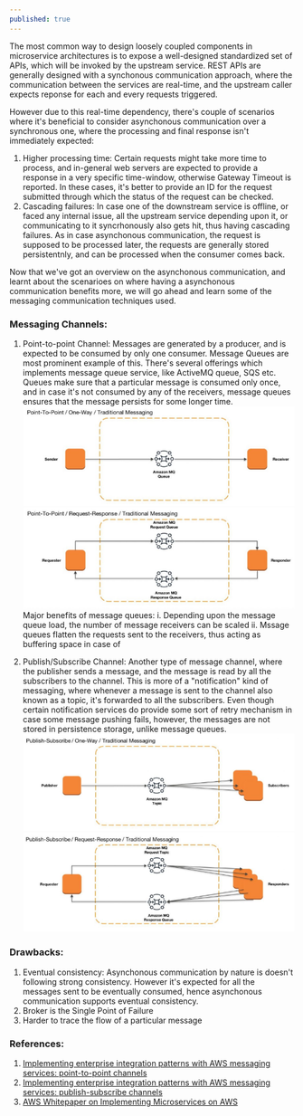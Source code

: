 ```yaml
---
published: true
---
```

The most common way to design loosely coupled components in microservice architectures is to expose a well-designed standardized set of APIs, which will be invoked by the upstream service. REST APIs are generally designed with a synchonous communication approach, where the communication between the services are real-time, and the upstream caller expects reponse for each and every requests triggered. 

However due to this real-time dependency, there's couple of scenarios where it's beneficial to consider asynchonous communication over a synchronous one, where the processing and final response isn't immediately expected:
1. Higher processing time: Certain requests might take more time to process, and in-general web servers are expected to provide a response in a very specific time-window, otherwise Gateway Timeout is reported. In these cases, it's better to provide an ID for the request submitted through which the status of the request can be checked.
2. Cascading failures: In case one of the downstream service is offline, or faced any internal issue, all the upstream service depending upon it, or communicating to it syncrhonously also gets hit, thus having cascading failures. As in case asynchonous communication, the request is supposed to be processed later, the requests are generally stored persistentnly, and can be processed when the consumer comes back.

Now that we've got an overview on the asynchonous communication, and learnt about the scenarioes on where having a asynchonous communication benefits more, we will go ahead and learn some of the messaging communication techniques used.

### Messaging Channels:
1. Point-to-point Channel: Messages are generated by a producer, and is expected to be consumed by only one consumer. Message Queues are most prominent example of this. There's several offerings which implements message queue service, like ActiveMQ queue, SQS etc. Queues make sure that a particular message is consumed only once, and in case it's not consumed by any of the receivers, message queues ensures that the message persists for some longer time.
![](../images/asynchronous-intro/pointToPoint_oneWayMessaging.png)
![](../images/asynchronous-intro/pointToPoint_requestResponseMessaging.png)
Major benefits of message queues:
i. Depending upon the message queue load, the number of message receivers can be scaled
ii. Mssage queues flatten the requests sent to the receivers, thus acting as buffering space in case of 

2. Publish/Subscribe Channel: Another type of message channel, where the publisher sends a message, and the message is read by all the subscribers to the channel. This is more of a "notification" kind of messaging, where whenever a message is sent to the channel also known as a topic, it's forwarded to all the subscribers. Even though certain notification services do provide some sort of retry mechanism in case some message pushing fails, however, the messages are not stored in persistence storage, unlike message queues.
![](../images/asynchronous-intro/publishSubscribe_oneWayMessaging.png)
![](../images/asynchronous-intro/publishSubscribe_requestResponseMessaging.png)


### Drawbacks:
1. Eventual consistency: Asynchonous communication by nature is doesn't following strong consistency. However it's expected for all the messages sent to be eventually consumed, hence asynchonous communication supports eventual consistency.
2. Broker is the Single Point of Failure
3. Harder to trace the flow of a particular message

### References:
1. [Implementing enterprise integration patterns with AWS messaging services: point-to-point channels](https://aws.amazon.com/blogs/compute/implementing-enterprise-integration-patterns-with-aws-messaging-services-point-to-point-channels/)
2. [Implementing enterprise integration patterns with AWS messaging services: publish-subscribe channels](https://aws.amazon.com/blogs/compute/implementing-enterprise-integration-patterns-with-aws-messaging-services-publish-subscribe-channels/)
3. [AWS Whitepaper on Implementing Microservices on AWS](https://docs.aws.amazon.com/whitepapers/latest/microservices-on-aws/microservices-on-aws.html)
